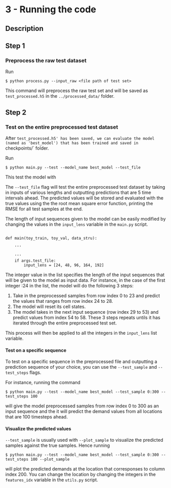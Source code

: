 # 3 - Running the code 

## Description


## Step 1

### Preprocess the raw test dataset

Run
```
$ python process.py --input_raw <file path of test set>
```
This command will preprocess the raw test set and will be saved as
`test_processed.h5` in the `../processed_data/` folder.



## Step 2

### Test on the entire preprocessed test dataset

After `test_processed.h5' has been saved, we can evaluate the model (named as 'best_model') that
has been trained and saved in `checkpoints/` folder.

Run
```
$ python main.py --test --model_name best_model --test_file
```

This test the model with 

The `--test_file` flag will test the entire preprocessed test dataset by taking in inputs of various lengths
and outputting predictions that are 5 time intervals ahead. 
The predicted values will be stored and evaluated with the true values using the the root mean square error function, printing the RMSE for all test samples at the end.

The length of input sequences given to the model can be easily modified by changing the values in the `input_lens` variable in the `main.py` script. 

```python3

def main(toy_train, toy_val, data_stru):

	'''

	'''
	if args.test_file:
		input_lens = [24, 48, 96, 164, 192]
```

The integer value in the list specifies the length of the input sequences that will be given to the model as input data.
For instance, in the case of the first integer :24 in the list, 
the model will do the following 3 steps: 
1. Take in the preprocessed samples from row index 0 to 23 and predict the values that ranges from row index 24 to 28.
2. The model will reset its cell states. 
3. The model takes in the next input sequence (row index 29 to 53) and predict values from index 54 to 58.
These 3 steps repeats untils it has iterated through the entire preprocessed test set.

This process will then be applied to all the integers in the `input_lens` list variable.

#### Test on a specific sequence 

To test on a specific sequence in the preprocessed file and outputting a prediction sequence of your choice,
you can use the `--test_sample` and `--test_steps` flags.

For instance, running the command
```
$ python main.py --test --model_name best_model --test_sample 0:300 --test_steps 100
```
will give the model preprocessed samples from row index 0 to 300 as an input sequence and the it will predict the 
demand values from all locations that are 100 timesteps ahead. 

#### Visualize the predicted values 

`--test_sample` is usually used with `--plot_sample` to visualize the predicted samples against the true samples.
Hence running
```
$ python main.py --test --model_name best_model --test_sample 0:300 --test_steps 100 --plot_sample
```
will plot the predicted demands at the location that corresponses to column index 200.
You can change the location by changing the integers in the `features_idx` variable in the `utils.py` script. 

